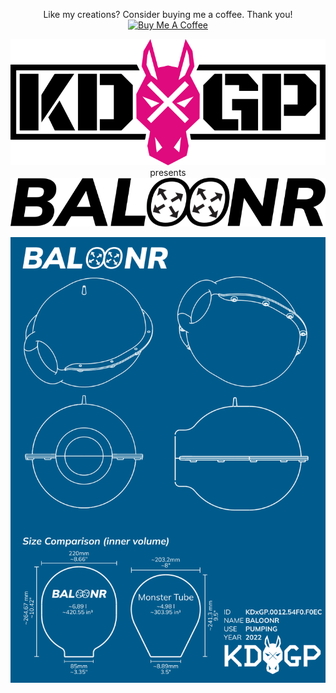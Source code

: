 <p align="center">
  Like my creations? Consider buying me a coffee. Thank you!<br>
  <a href="https://www.buymeacoffee.com/KDxGP" target="_blank">
    <img src="https://cdn.buymeacoffee.com/buttons/default-orange.png" alt="Buy Me A Coffee">
  </a>
</p>
<p align="center">
  <img src="images/KDxGP_logo.png" alt="KDxGP"><br>
  presents<br>
  <img src="images/BALOONR_logo.png" alt="BALOONR">
</p>

<p align="center">
  <img src="images/drawing.png" alt="KDxGP BALOONR"><br>
</p>
